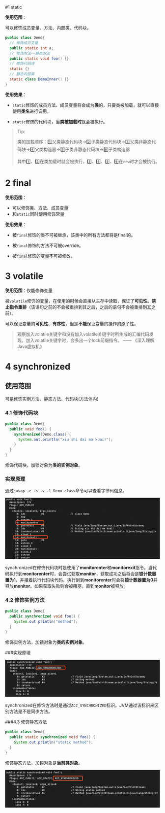 #1 static

**使用范围**：

可以修饰成员变量、方法、内部类、代码块。

```java
public class Demo{
  // 修饰成员变量
  public static int a;
  // 修饰方法--静态方法
  public static void foo() {}
  // 修饰代码块
  static {}
  // 静态内部类
  static class DemoInner() {}
}
```

**使用效果**：

- `static`修饰的成员方法、成员变量将会成为**类**的，只要类被加载，就可以直接使用**类名**进行调用。

- `static`修饰的代码块，当**类被加载时**就会被执行。

> Tip:
>
> 类的加载顺序：1️⃣父类静态代码块→2️⃣子类静态代码块→3️⃣父类非静态代码块→4️⃣父类构造器→5️⃣子类非静态代码块→6️⃣子类构造器
>
> 其中1️⃣、2️⃣在类加载时就会被执行，3️⃣、4️⃣、5️⃣、6️⃣在`new`时才会被执行。

# 2 final

**使用范围**：

- 可以修饰类、方法、成员变量
- 和`static`同时使用修饰常量

**使用效果**：

- 被`final`修饰的类不可被继承，该类中的所有方法都将是final的。

- 被`final`修饰的方法不可被override。

- 被`final`修饰的变量不可被修改。

# 3 volatile

**使用范围**：仅能修饰变量

被`volatile`修饰的变量，在使用的时候会直接从主存中读取，保证了**可见性**。**禁止指令重排**（该语句之前的不会被重排到其之后，之后的语句不会被重排到其之前）。

可以保证变量的**可见性**、**有序性**，但是**不能**保证变量的操作的原子性。



> 观察加入volatile关键字和没有加入volatile关键字时所生成的汇编代码发现，加入volatile关键字时，会多出一个lock前缀指令。      —— 《深入理解Java虚拟机》



# 4 synchronized

## 使用范围

可是修饰实例方法、静态方法、代码块(方法体内)

### 4.1 修饰代码块

```java
public class Demo{
  public void foo() {
    synchronized(Demo.class) {
      System.out.println("xiu shi dai ma kuai!");
    }
  }
}
```

修饰代码块，加锁对象为**类的实例对象**。

### 实现原理

通过`javap -c -s -v -l Demo.class`命令可以查看字节码信息。

![sychronized修饰代码块](.././images/java/synchronized修饰代码块.png)

synchronized在修饰代码块时是使用了**monitorenter**和**monitorexit**指令。当代码执行到**monitorenter**时，会尝试获取**monitor**，获取成功之后将会是**锁计数器置为1**，并接着执行代码块代码，执行到到**monitorenter**时会将**锁计数器置为0**并释放**monitor**。如果获取失败则会被阻塞，直到**monitor**被释放。

### 4.2 修饰实例方法

```java
public class Demo{
  public synchronized void foo() {
    System.out.println("method");
  }
}
```

修饰实例方法，加锁对象为**类的实例对象**。

###实现原理

![](.././images/java/synchronized修饰实例方法.png)

synchronized在修饰方法时是通过`ACC_SYNCHRONIZED`标识。JVM通过该标识来区别方法是不是同步方法。

###4.3 修饰静态方法

```java
public class Demo{
  public static synchronized void foo() {
    System.out.println("static method");
  }
}
```

修饰静态方法，加锁对象是**当前类对象**。

![](.././images/java/synchronized修饰静态方法.png)

